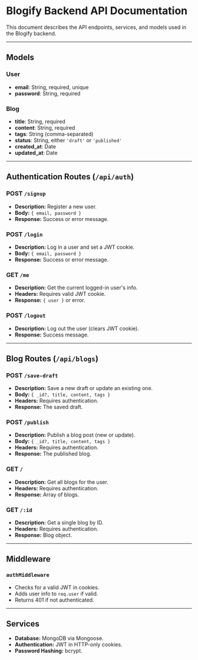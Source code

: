 # Blogify Backend API Documentation

This document describes the API endpoints, services, and models used in the Blogify backend.

---

## Models

### User

- **email**: String, required, unique
- **password**: String, required

### Blog

- **title**: String, required
- **content**: String, required
- **tags**: String (comma-separated)
- **status**: String, either `'draft'` or `'published'`
- **created_at**: Date
- **updated_at**: Date

---

## Authentication Routes (`/api/auth`)

### POST `/signup`
- **Description:** Register a new user.
- **Body:** `{ email, password }`
- **Response:** Success or error message.

### POST `/login`
- **Description:** Log in a user and set a JWT cookie.
- **Body:** `{ email, password }`
- **Response:** Success or error message.

### GET `/me`
- **Description:** Get the current logged-in user's info.
- **Headers:** Requires valid JWT cookie.
- **Response:** `{ user }` or error.

### POST `/logout`
- **Description:** Log out the user (clears JWT cookie).
- **Response:** Success message.

---

## Blog Routes (`/api/blogs`)

### POST `/save-draft`
- **Description:** Save a new draft or update an existing one.
- **Body:** `{ _id?, title, content, tags }`
- **Headers:** Requires authentication.
- **Response:** The saved draft.

### POST `/publish`
- **Description:** Publish a blog post (new or update).
- **Body:** `{ _id?, title, content, tags }`
- **Headers:** Requires authentication.
- **Response:** The published blog.

### GET `/`
- **Description:** Get all blogs for the user.
- **Headers:** Requires authentication.
- **Response:** Array of blogs.

### GET `/:id`
- **Description:** Get a single blog by ID.
- **Headers:** Requires authentication.
- **Response:** Blog object.

---

## Middleware

### `authMiddleware`
- Checks for a valid JWT in cookies.
- Adds user info to `req.user` if valid.
- Returns 401 if not authenticated.

---

## Services

- **Database:** MongoDB via Mongoose.
- **Authentication:** JWT in HTTP-only cookies.
- **Password Hashing:** bcrypt.